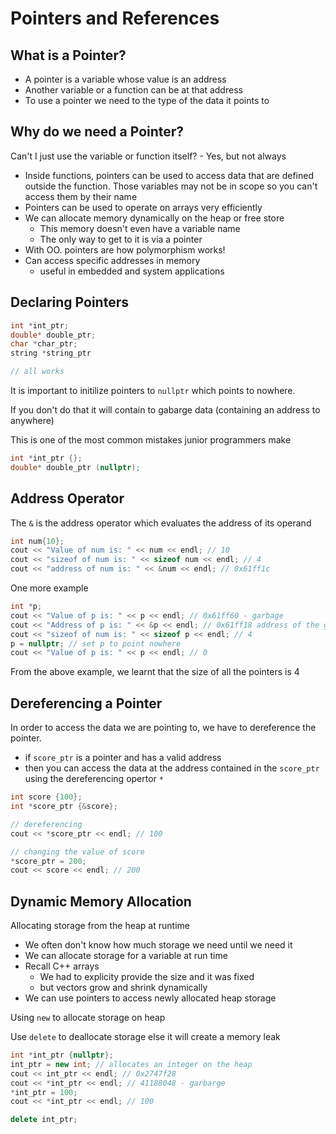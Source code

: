 # Pointers and References
## What is a Pointer?
- A pointer is a variable whose value is an address
- Another variable or a function can be at that address
- To use a pointer we need to the type of the data it points to

## Why do we need a Pointer?
Can't I just use the variable or function itself? - Yes, but not always

- Inside functions, pointers can be used to access data that are defined outside the function. Those variables may not be in scope so you can't access them by their name
- Pointers can be used to operate on arrays very efficiently
- We can allocate memory dynamically on the heap or free store
    - This memory doesn't even have a variable name
    - The only way to get to it is via a pointer
- With OO. pointers are how polymorphism works!
- Can access specific addresses in memory
    - useful in embedded and system applications


## Declaring Pointers
```c++
int *int_ptr;
double* double_ptr;
char *char_ptr;
string *string_ptr

// all works
```

It is important to initilize pointers to `nullptr` which points to nowhere. 

If you don't do that it will contain to gabarge data (containing an address to anywhere)

This is one of the most common mistakes junior programmers make
```c++
int *int_ptr {};
double* double_ptr (nullptr);
```

## Address Operator
The `&` is the address operator which evaluates the address of its operand

```c++
int num{10};
cout << "Value of num is: " << num << endl; // 10
cout << "sizeof of num is: " << sizeof num << endl; // 4
cout << "address of num is: " << &num << endl; // 0x61ff1c
```

One more example
```c++
int *p;
cout << "Value of p is: " << p << endl; // 0x61ff60 - garbage
cout << "Address of p is: " << &p << endl; // 0x61ff18 address of the garbage
cout << "sizeof of num is: " << sizeof p << endl; // 4
p = nullptr; // set p to point nowhere
cout << "Value of p is: " << p << endl; // 0
```

From the above example, we learnt that the size of all the pointers is 4

## Dereferencing a Pointer
In order to access the data we are pointing to, we have to dereference the pointer.

- if `score_ptr` is a pointer and has a valid address
- then you can access the data at the address contained in the `score_ptr` using the dereferencing opertor `*`

```c++
int score {100};
int *score_ptr {&score};

// dereferencing
cout << *score_ptr << endl; // 100

// changing the value of score
*score_ptr = 200;
cout << score << endl; // 200
```

## Dynamic Memory Allocation
Allocating storage from the heap at runtime

- We often don't know how much storage we need until we need it
- We can allocate storage for a variable at run time
- Recall C++ arrays
    - We had to explicity provide the size and it was fixed
    - but vectors grow and shrink dynamically
- We can use pointers to access newly allocated heap storage

Using `new` to allocate storage  on heap

Use `delete` to deallocate storage else it will create a memory leak
```c++
int *int_ptr {nullptr};
int_ptr = new int; // allocates an integer on the heap
cout << int_ptr << endl; // 0x2747f28
cout << *int_ptr << endl; // 41188048 - garbarge
*int_ptr = 100;
cout << *int_ptr << endl; // 100

delete int_ptr;
```